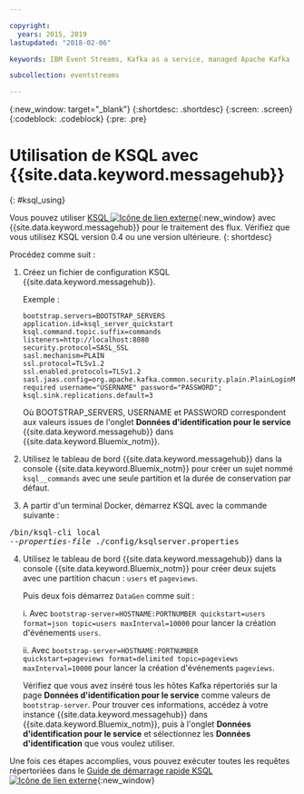 ```yaml
---

copyright:
  years: 2015, 2019
lastupdated: "2018-02-06"

keywords: IBM Event Streams, Kafka as a service, managed Apache Kafka

subcollection: eventstreams

---
```


{:new_window: target="_blank"}
{:shortdesc: .shortdesc}
{:screen: .screen}
{:codeblock: .codeblock}
{:pre: .pre}

# Utilisation de KSQL avec {{site.data.keyword.messagehub}}
{: #ksql_using}

Vous pouvez utiliser [KSQL ![Icône de lien externe](../../icons/launch-glyph.svg "Icône de lien externe")](https://github.com/confluentinc/ksql){:new_window} avec {{site.data.keyword.messagehub}} pour le traitement des flux. Vérifiez que vous utilisez KSQL version 0.4 ou une version ultérieure. 
{: shortdesc}

Procédez comme suit :

1. Créez un fichier de configuration KSQL {{site.data.keyword.messagehub}}.

    Exemple :
    ```
    bootstrap.servers=BOOTSTRAP_SERVERS
    application.id=ksql_server_quickstart
    ksql.command.topic.suffix=commands
    listeners=http://localhost:8080
    security.protocol=SASL_SSL
    sasl.mechanism=PLAIN
    ssl.protocol=TLSv1.2
    ssl.enabled.protocols=TLSv1.2
    sasl.jaas.config=org.apache.kafka.common.security.plain.PlainLoginModule required username="USERNAME" password="PASSWORD";
    ksql.sink.replications.default=3
    ```
    Où BOOTSTRAP_SERVERS, USERNAME et PASSWORD correspondent aux valeurs issues de l'onglet **Données d'identification pour le service** {{site.data.keyword.messagehub}} dans {{site.data.keyword.Bluemix_notm}}.

2. Utilisez le tableau de bord {{site.data.keyword.messagehub}} dans la console {{site.data.keyword.Bluemix_notm}} pour créer un sujet nommé <code>ksql__commands</code> avec une seule partition et la durée de conservation par défaut.
3. A partir d'un terminal Docker, démarrez KSQL avec la commande suivante :
<pre class="pre">/bin/ksql-cli local 
--<var class="keyword varname">properties-file</var> ./config/ksqlserver.properties
</pre>
4. Utilisez le tableau de bord {{site.data.keyword.messagehub}} dans la console {{site.data.keyword.Bluemix_notm}} pour créer deux sujets avec une partition chacun : <code>users</code> et <code>pageviews</code>.

    Puis deux fois démarrez <code>DataGen</code> comme suit :
	
    i. Avec <code>bootstrap-server=HOSTNAME:PORTNUMBER quickstart=users format=json topic=users maxInterval=10000</code> pour lancer la création d'événements <code>users</code>.
	
    ii. Avec <code>bootstrap-server=HOSTNAME:PORTNUMBER quickstart=pageviews format=delimited topic=pageviews maxInterval=10000</code> pour lancer la création d'événements <code>pageviews</code>.
	
	Vérifiez que vous avez inséré tous les hôtes Kafka répertoriés sur la page **Données d'identification pour le service** comme valeurs de <code>bootstrap-server</code>. Pour trouver ces informations, accédez à votre instance	{{site.data.keyword.messagehub}} dans {{site.data.keyword.Bluemix_notm}}, puis à l'onglet **Données d'identification pour le service** et sélectionnez les **Données d'identification** que vous voulez utiliser.

Une fois ces étapes accomplies, vous pouvez exécuter toutes les requêtes répertoriées dans le [Guide de démarrage rapide KSQL ![Icône de lien externe](../../icons/launch-glyph.svg "Icône de lien externe")](https://github.com/confluentinc/ksql/tree/0.1.x/docs/quickstart#create-a-stream-and-table){:new_window}

